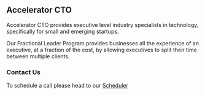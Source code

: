 ## Accelerator CTO

Accelerator CTO provides executive level industry specialists in technology, specifically for small and emerging startups.

Our Fractional Leader Program provides businesses all the experience of an executive, at a fraction of the cost, by allowing executives to split their time between multiple clients.


### Contact Us

To schedule a call please head to our [Scheduler](https://tidycal.com/nicowesterdale)
